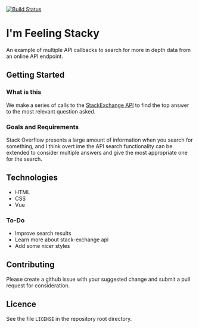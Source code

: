 [![Build Status](https://travis-ci.org/dayvidwhy/feeling-stacky.svg?branch=master)](https://travis-ci.org/dayvidwhy/feeling-stacky)
# I'm Feeling Stacky
An example of multiple API callbacks to search for more in depth data from an online API endpoint.

## Getting Started

### What is this
We make a series of calls to the [StackExchange API](https://api.stackexchange.com/) to find the top answer to the most relevant question asked.

### Goals and Requirements
Stack Overflow presents a large amount of information when you search for something, and I think overt ime the API search functionality can be extended to consider multiple answers and give the most appropriate one for the search.

## Technologies
* HTML
* CSS
* Vue

### To-Do
* Improve search results
* Learn more about stack-exchange api
* Add some nicer styles

## Contributing
Please create a github issue with your suggested change and submit a pull request for consideration.

## Licence
See the file `LICENSE` in the repository root directory.
